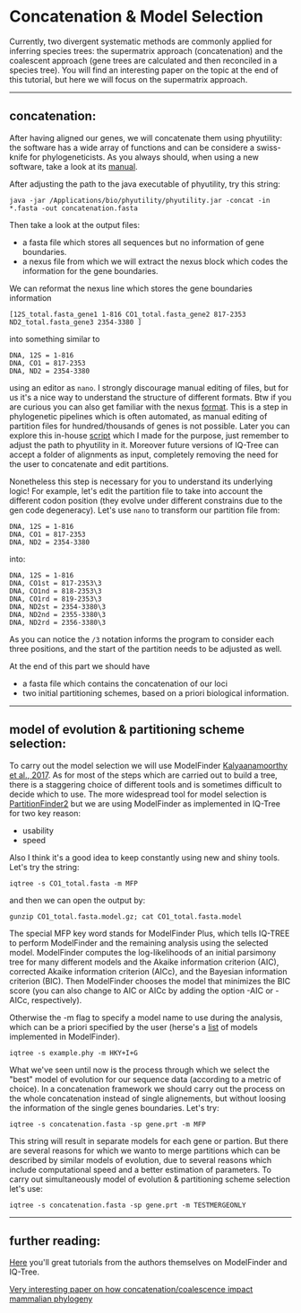 # Concatenation & Model Selection

Currently, two divergent systematic methods are commonly applied for inferring species trees: the supermatrix approach (concatenation) and the coalescent approach (gene trees are calculated and then reconciled in a species tree). 
You will find an interesting paper on the topic at the end of this tutorial, but here we will focus on the supermatrix approach.


---


## concatenation: 

After having aligned our genes, we will concatenate them using phyutility: the software has a wide array of functions and can be considere a swiss-knife for phylogeneticists.
As you always should, when using a new software, take a look at its [manual](https://github.com/blackrim/phyutility/blob/master/manual.pdf). 

After adjusting the path to the java executable of phyutility, try this string:

```
java -jar /Applications/bio/phyutility/phyutility.jar -concat -in *.fasta -out concatenation.fasta
```

Then take a look at the output files:

* a fasta file which stores all sequences but no information of gene boundaries.
* a nexus file from which we will extract the nexus block which codes the information for the gene boundaries. 

We can reformat the nexus line which stores the gene boundaries information 

```
[12S_total.fasta_gene1 1-816 CO1_total.fasta_gene2 817-2353 ND2_total.fasta_gene3 2354-3380 ]
```

into something similar to 

```
DNA, 12S = 1-816
DNA, CO1 = 817-2353
DNA, ND2 = 2354-3380
```

using an editor as ```nano```. I strongly discourage manual editing of files, but for us it's a nice way to understand the structure of different formats. Btw if you are curious you can also get familiar with the nexus [format](http://informatics.nescent.org/wiki/NEXUS_Specification).
This is a step in phylogenetic pipelines which is often automated, as manual editing of partition files for hundred/thousands of genes is not possible. Later you can explore this in-house [script](https://github.com/for-giobbe/phy/blob/master/scripts/concatenate_partitions.sh) which I made for the purpose,
just remember to adjust the path to phyutility in it. Moreover future versions of IQ-Tree can accept a folder of alignments as input, completely removing the need for the user to concatenate and edit partitions.  

Nonetheless this step is necessary for you to understand its underlying logic! For example, let's edit the partition file to take into account the different codon position (they evolve under different constrains due to the gen code degeneracy).
Let's use ```nano``` to transform our partition file from:

```
DNA, 12S = 1-816
DNA, CO1 = 817-2353
DNA, ND2 = 2354-3380
```

into:

```
DNA, 12S = 1-816
DNA, CO1st = 817-2353\3
DNA, CO1nd = 818-2353\3
DNA, CO1rd = 819-2353\3
DNA, ND2st = 2354-3380\3
DNA, ND2nd = 2355-3380\3
DNA, ND2rd = 2356-3380\3
```

As you can notice the ```/3``` notation informs the program to consider each three positions, and the start of the partition needs to be adjusted as well.


At the end of this part we should have 

* a fasta file which contains the concatenation of our loci
* two initial partitioning schemes, based on a priori biological information.


---


## model of evolution & partitioning scheme selection: 

To carry out the model selection we will use ModelFinder [Kalyaanamoorthy et al., 2017](https://www.nature.com/articles/nmeth.4285).
As for most of the steps which are carried out to build a tree, there is a staggering choice of different tools and is sometimes difficult to decide which to use.
The more widespread tool for model selection is [PartitionFinder2](http://www.robertlanfear.com/partitionfinder/) but we are using ModelFinder as implemented in IQ-Tree for two key reason:

* usability
* speed

Also I think it's a good idea to keep constantly using new and shiny tools. Let's try the string:

```iqtree -s CO1_total.fasta -m MFP```

and then we can open the output by:

```gunzip CO1_total.fasta.model.gz; cat CO1_total.fasta.model```

The special MFP key word stands for ModelFinder Plus, which tells IQ-TREE to perform ModelFinder and the remaining analysis using the selected model.
ModelFinder computes the log-likelihoods of an initial parsimony tree for many different models and the Akaike information criterion (AIC), 
corrected Akaike information criterion (AICc), and the Bayesian information criterion (BIC). 
Then ModelFinder chooses the model that minimizes the BIC score (you can also change to AIC or AICc by adding the option -AIC or -AICc, respectively).

Otherwise the -m flag to specify a model name to use during the analysis, which can be a priori specified by the user (herse's a [list](http://www.iqtree.org/doc/Substitution-Models) of models implemented in ModelFinder).

```iqtree -s example.phy -m HKY+I+G```

What we've seen until now is the process through which we select the "best" model of evolution for our sequence data (according to a metric of choice).
In a concatenation framework we should carry out the process on the whole concatenation instead of single alignements, but without loosing the information of the single genes boundaries. Let's try:

```iqtree -s concatenation.fasta -sp gene.prt -m MFP```

This string will result in separate models for each gene or partion. But there are several reasons for which we wanto to merge partitions which can be described by similar models of evolution,
due to several reasons which include computational speed and a better estimation of parameters. To carry out simultaneously model of evolution & partitioning scheme selection let's use:

```iqtree -s concatenation.fasta -sp gene.prt -m TESTMERGEONLY```


---


## further reading: 

[Here](http://www.iqtree.org/doc/Tutorial) you'll great tutorials from the authors themselves on ModelFinder and IQ-Tree.

[Very interesting paper on how concatenation/coalescence impact mammalian phylogeny](https://onlinelibrary.wiley.com/doi/full/10.1111/cla.12170?casa_token=X0ctrSm4S1AAAAAA%3AgiB9v0MtJDO6vMWOigdvW9JrgYuJTebMen6zYxg9S0nP8MWIi2zA2fwWfi-lJlMCD9Ir1MDCzkBeyVwg)
